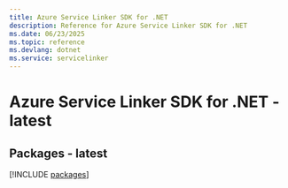 ```yaml
---
title: Azure Service Linker SDK for .NET
description: Reference for Azure Service Linker SDK for .NET
ms.date: 06/23/2025
ms.topic: reference
ms.devlang: dotnet
ms.service: servicelinker
---
```

# Azure Service Linker SDK for .NET - latest
## Packages - latest
[!INCLUDE [packages](service-linker-index.md)]